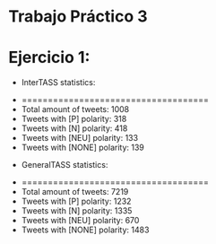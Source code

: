 Trabajo Práctico 3
==================


Ejercicio 1:
============

- InterTASS statistics:
* ====================================
* Total amount of tweets: 1008
* Tweets with [P] polarity: 318
* Tweets with [N] polarity: 418
* Tweets with [NEU] polarity: 133
* Tweets with [NONE] polarity: 139

- GeneralTASS statistics:
* ====================================
* Total amount of tweets: 7219
* Tweets with [P] polarity: 1232
* Tweets with [N] polarity: 1335
* Tweets with [NEU] polarity: 670
* Tweets with [NONE] polarity: 1483

